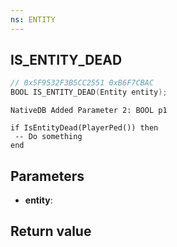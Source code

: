 ```yaml
---
ns: ENTITY
---
```

## IS_ENTITY_DEAD

```c
// 0x5F9532F3B5CC2551 0xB6F7CBAC
BOOL IS_ENTITY_DEAD(Entity entity);
```

```
NativeDB Added Parameter 2: BOOL p1
```

```
if IsEntityDead(PlayerPed()) then
 -- Do something
end
```

## Parameters
* **entity**: 

## Return value
